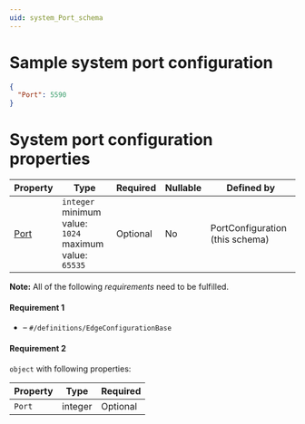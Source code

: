 ```yaml
---
uid: system_Port_schema
---
```


# Sample system port configuration

```json
{
  "Port": 5590
}
```

# System port configuration properties

| Property      | Type      | Required | Nullable | Defined by                      |
| ------------- | --------- | -------- | -------- | ------------------------------- |
| [Port](#port) | `integer` <br> minimum value: `1024` <br> maximum value: `65535` | Optional | No       | PortConfiguration (this schema) |

**Note:**  All of the following _requirements_ need to be fulfilled.

#### Requirement 1

- []() – `#/definitions/EdgeConfigurationBase`

#### Requirement 2

`object` with following properties:

| Property | Type    | Required |
| -------- | ------- | -------- |
| `Port`   | integer | Optional |

